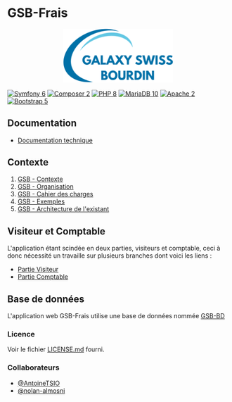 # GSB-Frais
<p align="center">
    <img src="https://github.com/AntoineTSIO/GSB-Frais/blob/comptable/public/images/logogsb.png" width="250px"/>
</p>

[![Symfony 6](https://img.shields.io/badge/Symfony-6.0.6-e5e8e4.svg?style=flat-square&logo=symfony)](https://symfony.com/5)
[![Composer 2](https://img.shields.io/badge/Composer-2.3.3-89552c.svg?style=flat-square&logo=composer)](https://getcomposer.org/)
[![PHP 8](https://img.shields.io/badge/PHP-8.1.4-8892bf.svg?style=flat-square&logo=php&logoColor=ffffff)](https://www.php.net/)
[![MariaDB 10](https://img.shields.io/badge/MariaDB-10.6.4-c0765a.svg?style=flat-square&logo=mariadb)](https://mariadb.org/)
[![Apache 2](https://img.shields.io/badge/Apache-2.4.53-a2205c.svg?style=flat-square&logo=apache)](https://httpd.apache.org/)
[![Bootstrap 5](https://img.shields.io/badge/Bootstrap-5.1-7952b3.svg?style=flat-square&logo=bootstrap&logoColor=white)](https://getbootstrap.com/)

## Documentation

* [Documentation technique](https://github.com/AntoineTSIO/GSB-Frais/blob/comptable/docs/Documentation-Technique.pdf)

## Contexte

1. [GSB - Contexte](https://github.com/AntoineTSIO/GSB-Frais/blob/comptable/docs/01-GSB-Contexte.pdf)
2. [GSB - Organisation](https://github.com/AntoineTSIO/GSB-Frais/blob/comptable/docs/02-GSB-Organisation.pdf)
3. [GSB - Cahier des charges](https://github.com/AntoineTSIO/GSB-Frais/blob/comptable/docs/03-GSB-AppliFrais-Description.pdf)
4. [GSB - Exemples](https://github.com/AntoineTSIO/GSB-Frais/blob/comptable/docs/04-GSB-AppliFrais-Commentaires.pdf)
5. [GSB - Architecture de l'existant](https://github.com/AntoineTSIO/GSB-Frais/blob/comptable/docs/05-GSB-Architecture-Application-Existante.pdf)

## Visiteur et Comptable
L'application étant scindée en deux parties, visiteurs et comptable, ceci à donc nécessité un travaille sur plusieurs branches dont voici les liens :
* [Partie Visiteur](https://github.com/AntoineTSIO/GSB-Frais/tree/main)
* [Partie Comptable](https://github.com/AntoineTSIO/GSB-Frais/tree/comptable)

## Base de données

L'application web GSB-Frais utilise une base de données nommée [GSB-BD](https://github.com/AntoineTSIO/GSB-BD.git)

### Licence

Voir le fichier [LICENSE.md](https://github.com/AntoineTSIO/GSB-Frais/blob/main/LICENSE.md) fourni.

### Collaborateurs

* [@AntoineTSIO](https://github.com/AntoineTSIO)
* [@nolan-almosni](https://github.com/nolan-almosni)
